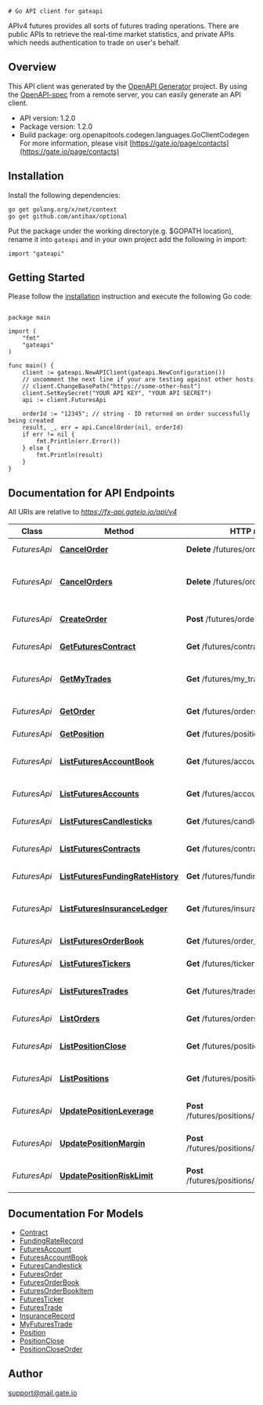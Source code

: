     # Go API client for gateapi

APIv4 futures provides all sorts of futures trading operations. There are public APIs to retrieve the real-time market statistics, and private APIs which needs authentication to trade on user's behalf.

## Overview
This API client was generated by the [OpenAPI Generator](https://openapi-generator.tech) project.  By using the [OpenAPI-spec](https://www.openapis.org/) from a remote server, you can easily generate an API client.

- API version: 1.2.0
- Package version: 1.2.0
- Build package: org.openapitools.codegen.languages.GoClientCodegen
For more information, please visit [https://gate.io/page/contacts](https://gate.io/page/contacts)

## Installation

Install the following dependencies:
```
go get golang.org/x/net/context
go get github.com/antihax/optional
```

Put the package under the working directory(e.g. $GOPATH location), rename it into `gateapi` and in your own project add the following in import:
```golang
import "gateapi"
```

## Getting Started

Please follow the [installation](#installation) instruction and execute the following Go code:

```golang

package main

import (
    "fmt"
    "gateapi"
)

func main() {
    client := gateapi.NewAPIClient(gateapi.NewConfiguration())
    // uncomment the next line if your are testing against other hosts
    // client.ChangeBasePath("https://some-other-host")
    client.SetKeySecret("YOUR API KEY", "YOUR API SECRET")
    api := client.FuturesApi
    
    orderId := "12345"; // string - ID returned on order successfully being created
    result, _, err = api.CancelOrder(nil, orderId)
    if err != nil {
        fmt.Println(err.Error())
    } else {
        fmt.Println(result)
    }
}

```

## Documentation for API Endpoints

All URIs are relative to *https://fx-api.gateio.io/api/v4*

Class | Method | HTTP request | Description
------------ | ------------- | ------------- | -------------
*FuturesApi* | [**CancelOrder**](docs/FuturesApi.md#cancelorder) | **Delete** /futures/orders/{order_id} | Cancel a single order
*FuturesApi* | [**CancelOrders**](docs/FuturesApi.md#cancelorders) | **Delete** /futures/orders | Cancel all &#x60;open&#x60; orders matched
*FuturesApi* | [**CreateOrder**](docs/FuturesApi.md#createorder) | **Post** /futures/orders | Create a futures order
*FuturesApi* | [**GetFuturesContract**](docs/FuturesApi.md#getfuturescontract) | **Get** /futures/contracts/{contract} | Get a single contract
*FuturesApi* | [**GetMyTrades**](docs/FuturesApi.md#getmytrades) | **Get** /futures/my_trades | List personal trading history
*FuturesApi* | [**GetOrder**](docs/FuturesApi.md#getorder) | **Get** /futures/orders/{order_id} | Get a single order
*FuturesApi* | [**GetPosition**](docs/FuturesApi.md#getposition) | **Get** /futures/positions/{contract} | Get single position
*FuturesApi* | [**ListFuturesAccountBook**](docs/FuturesApi.md#listfuturesaccountbook) | **Get** /futures/account_book | Query account book
*FuturesApi* | [**ListFuturesAccounts**](docs/FuturesApi.md#listfuturesaccounts) | **Get** /futures/accounts | Query futures account
*FuturesApi* | [**ListFuturesCandlesticks**](docs/FuturesApi.md#listfuturescandlesticks) | **Get** /futures/candlesticks | Get futures candlesticks
*FuturesApi* | [**ListFuturesContracts**](docs/FuturesApi.md#listfuturescontracts) | **Get** /futures/contracts | List all futures contracts
*FuturesApi* | [**ListFuturesFundingRateHistory**](docs/FuturesApi.md#listfuturesfundingratehistory) | **Get** /futures/funding_rate | Funding rate history
*FuturesApi* | [**ListFuturesInsuranceLedger**](docs/FuturesApi.md#listfuturesinsuranceledger) | **Get** /futures/insurance | Futures insurance balance history
*FuturesApi* | [**ListFuturesOrderBook**](docs/FuturesApi.md#listfuturesorderbook) | **Get** /futures/order_book | Futures order book
*FuturesApi* | [**ListFuturesTickers**](docs/FuturesApi.md#listfuturestickers) | **Get** /futures/tickers | List futures tickers
*FuturesApi* | [**ListFuturesTrades**](docs/FuturesApi.md#listfuturestrades) | **Get** /futures/trades | Futures trading history
*FuturesApi* | [**ListOrders**](docs/FuturesApi.md#listorders) | **Get** /futures/orders | List futures orders
*FuturesApi* | [**ListPositionClose**](docs/FuturesApi.md#listpositionclose) | **Get** /futures/position_close | List position close history
*FuturesApi* | [**ListPositions**](docs/FuturesApi.md#listpositions) | **Get** /futures/positions | List all positions of a user
*FuturesApi* | [**UpdatePositionLeverage**](docs/FuturesApi.md#updatepositionleverage) | **Post** /futures/positions/{contract}/leverage | Update position leverage
*FuturesApi* | [**UpdatePositionMargin**](docs/FuturesApi.md#updatepositionmargin) | **Post** /futures/positions/{contract}/margin | Update position margin
*FuturesApi* | [**UpdatePositionRiskLimit**](docs/FuturesApi.md#updatepositionrisklimit) | **Post** /futures/positions/{contract}/risk_limit | Update position risk limit


## Documentation For Models

 - [Contract](docs/Contract.md)
 - [FundingRateRecord](docs/FundingRateRecord.md)
 - [FuturesAccount](docs/FuturesAccount.md)
 - [FuturesAccountBook](docs/FuturesAccountBook.md)
 - [FuturesCandlestick](docs/FuturesCandlestick.md)
 - [FuturesOrder](docs/FuturesOrder.md)
 - [FuturesOrderBook](docs/FuturesOrderBook.md)
 - [FuturesOrderBookItem](docs/FuturesOrderBookItem.md)
 - [FuturesTicker](docs/FuturesTicker.md)
 - [FuturesTrade](docs/FuturesTrade.md)
 - [InsuranceRecord](docs/InsuranceRecord.md)
 - [MyFuturesTrade](docs/MyFuturesTrade.md)
 - [Position](docs/Position.md)
 - [PositionClose](docs/PositionClose.md)
 - [PositionCloseOrder](docs/PositionCloseOrder.md)


## Author

support@mail.gate.io

